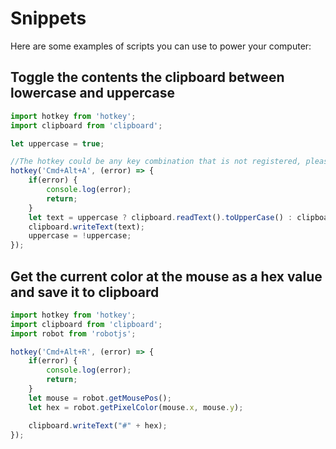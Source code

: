 # Snippets

Here are some examples of scripts you can use to power your computer:

## Toggle the contents the clipboard between lowercase and uppercase
```javascript
import hotkey from 'hotkey';
import clipboard from 'clipboard';

let uppercase = true;

//The hotkey could be any key combination that is not registered, please see the docs for hotkey for more information.
hotkey('Cmd+Alt+A', (error) => {
	if(error) {
		console.log(error);
		return;
	}
	let text = uppercase ? clipboard.readText().toUpperCase() : clipboard.readText().toLowerCase()
	clipboard.writeText(text);
	uppercase = !uppercase;
});
```

## Get the current color at the mouse as a hex value and save it to clipboard
```javascript
import hotkey from 'hotkey';
import clipboard from 'clipboard';
import robot from 'robotjs';

hotkey('Cmd+Alt+R', (error) => {
	if(error) {
		console.log(error);
		return;
	}
	let mouse = robot.getMousePos();
	let hex = robot.getPixelColor(mouse.x, mouse.y);

	clipboard.writeText("#" + hex);
});
```